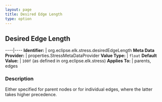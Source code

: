 ```yaml
---
layout: page
title: Desired Edge Length
type: option
---
```

## Desired Edge Length

----|----
**Identifier:** | org.eclipse.elk.stress.desiredEdgeLength
**Meta Data Provider:** | properties.StressMetaDataProvider
**Value Type:** | `float`
**Default Value:** | `100f` (as defined in org.eclipse.elk.stress)
**Applies To:** | parents, edges


### Description
Either specified for parent nodes or for individual edges, where the latter takes higher precedence.

